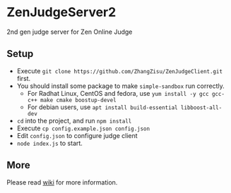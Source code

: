 # ZenJudgeServer2
2nd gen judge server for Zen Online Judge

## Setup
  - Execute `git clone https://github.com/ZhangZisu/ZenJudgeClient.git` first.
  - You should install some package to make `simple-sandbox` run correctly.
    - For Radhat Linux, CentOS and fedora, use `yum install -y gcc gcc-c++ make cmake boostup-devel`
    - For debian users, use `apt install build-essential libboost-all-dev`
  - `cd` into the project, and run `npm install`
  - Execute `cp config.example.json config.json`
  - Edit `config.json` to configure judge client
  - `node index.js` to start.

## More

Please read [wiki](https://github.com/ZhangZisu/ZenJudgeClient/wiki) for more information.